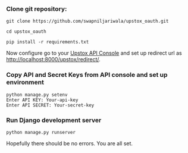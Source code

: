 ### Clone git repository:
```
git clone https://github.com/swapniljariwala/upstox_oauth.git

cd upstox_oauth

pip install -r requirements.txt
```

Now configure go to your [Upstox API Console](https://developer.upstox.com/#/apps) and set up redirect url as [http://localhost:8000/upstox/redirect/](http://localhost:8000/upstox/redirect/).

### Copy API and Secret Keys from API console and set up environment
```
python manage.py setenv
Enter API KEY: Your-api-key
Enter API SECRET: Your-secret-key
```
### Run Django development server
```
python manage.py runserver
```
Hopefully there should be no errors. You are all set.